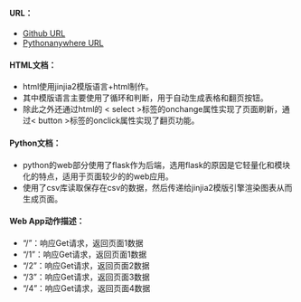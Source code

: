 ####  URL：
- [Github  URL](https://github.com/liangchuyao/pythonfinalproject)
- [Pythonanywhere  URL](http://liangchuyao.pythonanywhere.com/)

####  HTML文档：
- html使用jinjia2模版语言+html制作。
- 其中模版语言主要使用了循环和判断，用于自动生成表格和翻页按钮。
- 除此之外还通过html的 < select >标签的onchange属性实现了页面刷新，通过< button >标签的onclick属性实现了翻页功能。

####  Python文档：
- python的web部分使用了flask作为后端，选用flask的原因是它轻量化和模块化的特点，适用于页面较少的的web应用。
- 使用了csv库读取保存在csv的数据，然后传递给jinjia2模版引擎渲染图表从而生成页面。

####  Web App动作描述：
- “/”：响应Get请求，返回页面1数据
- “/1”：响应Get请求，返回页面1数据
- “/2”：响应Get请求，返回页面2数据
- “/3”：响应Get请求，返回页面3数据
- “/4”：响应Get请求，返回页面4数据
